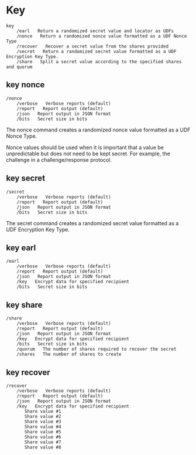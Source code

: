 # Key

````
key
    /earl   Return a randomized secret value and locator as UDFs
    /nonce   Return a randomized nonce value formatted as a UDF Nonce Type
    /recover   Recover a secret value from the shares provided
    /secret   Return a randomized secret value formatted as a UDF Encryption Key Type.
    /share   Split a secret value according to the specified shares and quorum
````


## key nonce

````
/nonce
    /verbose   Verbose reports (default)
    /report   Report output (default)
    /json   Report output in JSON format
    /bits   Secret size in bits
````


The nonce command creates a randomized nonce value formatted as a UDF Nonce Type.

Nonce values should be used when it is important that a value be unpredictable but 
does not need to be kept secret. For example, the challenge in a challenge/response
protocol.

## key secret

````
/secret
    /verbose   Verbose reports (default)
    /report   Report output (default)
    /json   Report output in JSON format
    /bits   Secret size in bits
````

The secret command creates a randomized secret value formatted as a UDF Encryption 
Key Type.

## key earl

````
/earl
    /verbose   Verbose reports (default)
    /report   Report output (default)
    /json   Report output in JSON format
    /key   Encrypt data for specified recipient
    /bits   Secret size in bits
````

## key share

````
/share
    /verbose   Verbose reports (default)
    /report   Report output (default)
    /json   Report output in JSON format
    /key   Encrypt data for specified recipient
    /bits   Secret size in bits
    /quorum   The number of shares required to recover the secret
    /shares   The number of shares to create
````

## key recover

````
/recover
    /verbose   Verbose reports (default)
    /report   Report output (default)
    /json   Report output in JSON format
    /key   Encrypt data for specified recipient
       Share value #1
       Share value #2
       Share value #3
       Share value #4
       Share value #5
       Share value #6
       Share value #7
       Share value #8
````

